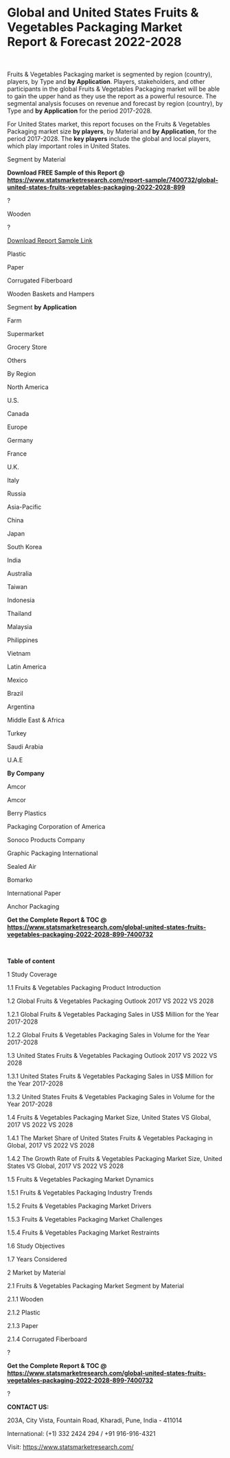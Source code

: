 <h1>Global and United States Fruits & Vegetables Packaging Market Report & Forecast 2022-2028</h1><br/><p>Fruits & Vegetables Packaging market is segmented by region (country), players, by Type and <strong>by Application</strong>. Players, stakeholders, and other participants in the global Fruits & Vegetables Packaging market will be able to gain the upper hand as they use the report as a powerful resource. The segmental analysis focuses on revenue and forecast by region (country), by Type and <strong>by Application</strong> for the period 2017-2028.</p>
 
 
 
 <p>For United States market, this report focuses on the Fruits & Vegetables Packaging market size <strong>by players</strong>, by Material and <strong>by Application</strong>, for the period 2017-2028. The <strong>key players</strong> include the global and local players, which play important roles in United States.</p>
 
 
 
 <p>Segment by Material</p>
 
 
 
 <div><b>Download FREE Sample of this Report @ <a href="https://www.statsmarketresearch.com/download-free-sample/7400732/global-united-states-fruits-vegetables-packaging-2022-2028-899">https://www.statsmarketresearch.com/report-sample/7400732/global-united-states-fruits-vegetables-packaging-2022-2028-899</a></b></div>
 
 
 
 <p>? </p>
 
 
 
 <p>Wooden</p>
 
 
 
 <p>? </p>
 
 
 
 <p><a href="https://www.statsmarketresearch.com/download-free-sample/7400732/global-united-states-fruits-vegetables-packaging-2022-2028-899">Download Report Sample Link</a></p>
 
 
 
 <p>Plastic</p>
 
 
 
 <p>Paper</p>
 
 
 
 <p>Corrugated Fiberboard</p>
 
 
 
 <p>Wooden Baskets and Hampers</p>
 
 
 
 <p>Segment <strong>by Application</strong></p>
 
 
 
 <p>Farm</p>
 
 
 
 <p>Supermarket</p>
 
 
 
 <p>Grocery Store</p>
 
 
 
 <p>Others</p>
 
 
 
 <p>By Region</p>
 
 
 
 <p>North America</p>
 
 
 
 <p>U.S.</p>
 
 
 
 <p>Canada</p>
 
 
 
 <p>Europe</p>
 
 
 
 <p>Germany</p>
 
 
 
 <p>France</p>
 
 
 
 <p>U.K.</p>
 
 
 
 <p>Italy</p>
 
 
 
 <p>Russia</p>
 
 
 
 <p>Asia-Pacific</p>
 
 
 
 <p>China</p>
 
 
 
 <p>Japan</p>
 
 
 
 <p>South Korea</p>
 
 
 
 <p>India</p>
 
 
 
 <p>Australia</p>
 
 
 
 <p>Taiwan</p>
 
 
 
 <p>Indonesia</p>
 
 
 
 <p>Thailand</p>
 
 
 
 <p>Malaysia</p>
 
 
 
 <p>Philippines</p>
 
 
 
 <p>Vietnam</p>
 
 
 
 <p>Latin America</p>
 
 
 
 <p>Mexico</p>
 
 
 
 <p>Brazil</p>
 
 
 
 <p>Argentina</p>
 
 
 
 <p>Middle East & Africa</p>
 
 
 
 <p>Turkey</p>
 
 
 
 <p>Saudi Arabia</p>
 
 
 
 <p>U.A.E</p>
 
 
 
 <p><strong>By Company</strong></p>
 
 
 
 <p>Amcor</p>
 
 
 
 <p>Amcor</p>
 
 
 
 <p>Berry Plastics</p>
 
 
 
 <p>Packaging Corporation of America</p>
 
 
 
 <p>Sonoco Products Company</p>
 
 
 
 <p>Graphic Packaging International</p>
 
 
 
 <p>Sealed Air</p>
 
 
 
 <p>Bomarko</p>
 
 
 
 <p>International Paper</p>
 
 
 
 <p>Anchor Packaging</p>
 
 
 
 <div><b>Get the Complete Report & TOC @ <a href="https://www.statsmarketresearch.com/global-united-states-fruits-vegetables-packaging-2022-2028-899-7400732">https://www.statsmarketresearch.com/global-united-states-fruits-vegetables-packaging-2022-2028-899-7400732</a></b></div>
 
 
 
 <p><br />
 
 <b>Table of content</b></p>
 
 
 
 <p>1 Study Coverage<br />
 
 1.1 Fruits & Vegetables Packaging Product Introduction<br />
 
 1.2 Global Fruits & Vegetables Packaging Outlook 2017 VS 2022 VS 2028<br />
 
 1.2.1 Global Fruits & Vegetables Packaging Sales in US$ Million for the Year 2017-2028<br />
 
 1.2.2 Global Fruits & Vegetables Packaging Sales in Volume for the Year 2017-2028<br />
 
 1.3 United States Fruits & Vegetables Packaging Outlook 2017 VS 2022 VS 2028<br />
 
 1.3.1 United States Fruits & Vegetables Packaging Sales in US$ Million for the Year 2017-2028<br />
 
 1.3.2 United States Fruits & Vegetables Packaging Sales in Volume for the Year 2017-2028<br />
 
 1.4 Fruits & Vegetables Packaging Market Size, United States VS Global, 2017 VS 2022 VS 2028<br />
 
 1.4.1 The Market Share of United States Fruits & Vegetables Packaging in Global, 2017 VS 2022 VS 2028<br />
 
 1.4.2 The Growth Rate of Fruits & Vegetables Packaging Market Size, United States VS Global, 2017 VS 2022 VS 2028<br />
 
 1.5 Fruits & Vegetables Packaging Market Dynamics<br />
 
 1.5.1 Fruits & Vegetables Packaging Industry Trends<br />
 
 1.5.2 Fruits & Vegetables Packaging Market Drivers<br />
 
 1.5.3 Fruits & Vegetables Packaging Market Challenges<br />
 
 1.5.4 Fruits & Vegetables Packaging Market Restraints<br />
 
 1.6 Study Objectives<br />
 
 1.7 Years Considered<br />
 
 2 Market by Material<br />
 
 2.1 Fruits & Vegetables Packaging Market Segment by Material<br />
 
 2.1.1 Wooden<br />
 
 2.1.2 Plastic<br />
 
 2.1.3 Paper<br />
 
 2.1.4 Corrugated Fiberboard<br />
 
 ? </p>
 
 
 
 <div><b>Get the Complete Report & TOC @ <a href="https://www.statsmarketresearch.com/global-united-states-fruits-vegetables-packaging-2022-2028-899-7400732">https://www.statsmarketresearch.com/global-united-states-fruits-vegetables-packaging-2022-2028-899-7400732</a></b></div>
 
 
 
 <p>? </p>
 
 
 
 <p><b>CONTACT US:</b><br />
 
 203A, City Vista, Fountain Road, Kharadi, Pune, India - 411014<br />
 
 International: (+1) 332 2424 294 / +91 916-916-4321<br />
 
 Visit: <a href="https://www.statsmarketresearch.com/">https://www.statsmarketresearch.com/</a></p>